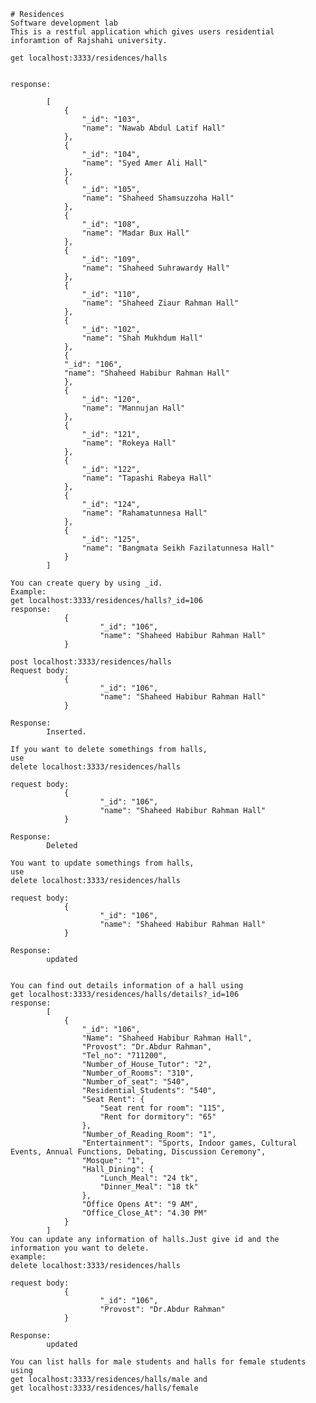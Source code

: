     # Residences
    Software development lab
    This is a restful application which gives users residential inforamtion of Rajshahi university.

    get localhost:3333/residences/halls


    response:

            [
                {
                    "_id": "103",
                    "name": "Nawab Abdul Latif Hall"
                },
                {
                    "_id": "104",
                    "name": "Syed Amer Ali Hall"
                },
                {
                    "_id": "105",
                    "name": "Shaheed Shamsuzzoha Hall"
                },
                {
                    "_id": "108",
                    "name": "Madar Bux Hall"
                },
                {
                    "_id": "109",
                    "name": "Shaheed Suhrawardy Hall"
                },
                {
                    "_id": "110",
                    "name": "Shaheed Ziaur Rahman Hall"
                },
                {
                    "_id": "102",
                    "name": "Shah Mukhdum Hall"
                },
                {
                "_id": "106",
                "name": "Shaheed Habibur Rahman Hall"
                },
                {
                    "_id": "120",
                    "name": "Mannujan Hall"
                },
                {
                    "_id": "121",
                    "name": "Rokeya Hall"
                },
                {
                    "_id": "122",
                    "name": "Tapashi Rabeya Hall"
                },
                {
                    "_id": "124",
                    "name": "Rahamatunnesa Hall"
                },
                {
                    "_id": "125",
                    "name": "Bangmata Seikh Fazilatunnesa Hall"
                }
            ]

    You can create query by using _id.
    Example: 
    get localhost:3333/residences/halls?_id=106
    response:
                {
                        "_id": "106",
                        "name": "Shaheed Habibur Rahman Hall"
                }

    post localhost:3333/residences/halls
    Request body:
                {
                        "_id": "106",
                        "name": "Shaheed Habibur Rahman Hall"
                }
                
    Response:
            Inserted.
    
    If you want to delete somethings from halls,
    use 
    delete localhost:3333/residences/halls
    
    request body:
                {
                        "_id": "106",
                        "name": "Shaheed Habibur Rahman Hall"
                }
                
    Response:
            Deleted
            
    You want to update somethings from halls,
    use 
    delete localhost:3333/residences/halls
    
    request body:
                {
                        "_id": "106",
                        "name": "Shaheed Habibur Rahman Hall"
                }
                
    Response:
            updated       
    
            
    You can find out details information of a hall using
    get localhost:3333/residences/halls/details?_id=106
    response:
            [
                {
                    "_id": "106",
                    "Name": "Shaheed Habibur Rahman Hall",
                    "Provost": "Dr.Abdur Rahman",
                    "Tel_no": "711200",
                    "Number_of_House_Tutor": "2",
                    "Number_of_Rooms": "310",
                    "Number_of_seat": "540",
                    "Residential_Students": "540",
                    "Seat Rent": {
                        "Seat rent for room": "115",
                        "Rent for dormitory": "65"
                    },
                    "Number_of_Reading_Room": "1",
                    "Entertainment": "Sports, Indoor games, Cultural Events, Annual Functions, Debating, Discussion Ceremony",
                    "Mosque": "1",
                    "Hall_Dining": {
                        "Lunch_Meal": "24 tk",
                        "Dinner_Meal": "18 tk"
                    },
                    "Office Opens At": "9 AM",
                    "Office_Close_At": "4.30 PM"
                }
            ]
    You can update any information of halls.Just give id and the information you want to delete.
    example:
    delete localhost:3333/residences/halls
    
    request body:
                {
                        "_id": "106",
                        "Provost": "Dr.Abdur Rahman"
                }
                
    Response:
            updated 

    You can list halls for male students and halls for female students
    using 
    get localhost:3333/residences/halls/male and
    get localhost:3333/residences/halls/female
